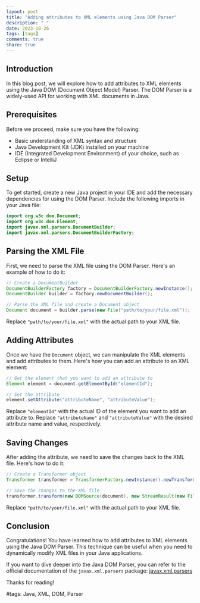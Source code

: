 ```yaml
---
layout: post
title: "Adding attributes to XML elements using Java DOM Parser"
description: " "
date: 2023-10-26
tags: [tags]
comments: true
share: true
---
```


## Introduction
In this blog post, we will explore how to add attributes to XML elements using the Java DOM (Document Object Model) Parser. The DOM Parser is a widely-used API for working with XML documents in Java.

## Prerequisites
Before we proceed, make sure you have the following:

- Basic understanding of XML syntax and structure
- Java Development Kit (JDK) installed on your machine
- IDE (Integrated Development Environment) of your choice, such as Eclipse or IntelliJ

## Setup
To get started, create a new Java project in your IDE and add the necessary dependencies for using the DOM Parser. Include the following imports in your Java file:

```java
import org.w3c.dom.Document;
import org.w3c.dom.Element;
import javax.xml.parsers.DocumentBuilder;
import javax.xml.parsers.DocumentBuilderFactory;
```

## Parsing the XML File
First, we need to parse the XML file using the DOM Parser. Here's an example of how to do it:

```java
// Create a DocumentBuilder
DocumentBuilderFactory factory = DocumentBuilderFactory.newInstance();
DocumentBuilder builder = factory.newDocumentBuilder();

// Parse the XML file and create a Document object
Document document = builder.parse(new File("path/to/your/file.xml"));
```

Replace `"path/to/your/file.xml"` with the actual path to your XML file.

## Adding Attributes
Once we have the `Document` object, we can manipulate the XML elements and add attributes to them. Here's how you can add an attribute to an XML element:

```java
// Get the element that you want to add an attribute to
Element element = document.getElementById("elementId");

// Set the attribute
element.setAttribute("attributeName", "attributeValue");
```

Replace `"elementId"` with the actual ID of the element you want to add an attribute to. Replace `"attributeName"` and `"attributeValue"` with the desired attribute name and value, respectively.

## Saving Changes
After adding the attribute, we need to save the changes back to the XML file. Here's how to do it:

```java
// Create a Transformer object
Transformer transformer = TransformerFactory.newInstance().newTransformer();

// Save the changes to the XML file
transformer.transform(new DOMSource(document), new StreamResult(new File("path/to/your/file.xml")));
```

Replace `"path/to/your/file.xml"` with the actual path to your XML file.

## Conclusion
Congratulations! You have learned how to add attributes to XML elements using the Java DOM Parser. This technique can be useful when you need to dynamically modify XML files in your Java applications.

If you want to dive deeper into the Java DOM Parser, you can refer to the official documentation of the `javax.xml.parsers` package: [javax.xml.parsers](https://docs.oracle.com/javase/8/docs/api/javax/xml/parsers/package-summary.html)

Thanks for reading!

#tags: Java, XML, DOM, Parser